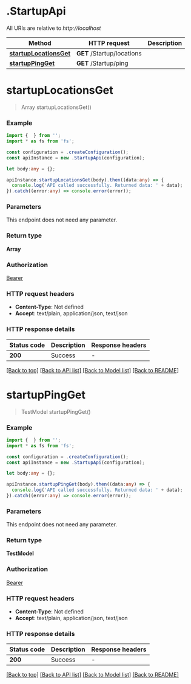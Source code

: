 # .StartupApi

All URIs are relative to *http://localhost*

Method | HTTP request | Description
------------- | ------------- | -------------
[**startupLocationsGet**](StartupApi.md#startupLocationsGet) | **GET** /Startup/locations | 
[**startupPingGet**](StartupApi.md#startupPingGet) | **GET** /Startup/ping | 


# **startupLocationsGet**
> Array<LocationDTO> startupLocationsGet()


### Example


```typescript
import {  } from '';
import * as fs from 'fs';

const configuration = .createConfiguration();
const apiInstance = new .StartupApi(configuration);

let body:any = {};

apiInstance.startupLocationsGet(body).then((data:any) => {
  console.log('API called successfully. Returned data: ' + data);
}).catch((error:any) => console.error(error));
```


### Parameters
This endpoint does not need any parameter.


### Return type

**Array<LocationDTO>**

### Authorization

[Bearer](README.md#Bearer)

### HTTP request headers

 - **Content-Type**: Not defined
 - **Accept**: text/plain, application/json, text/json


### HTTP response details
| Status code | Description | Response headers |
|-------------|-------------|------------------|
**200** | Success |  -  |

[[Back to top]](#) [[Back to API list]](README.md#documentation-for-api-endpoints) [[Back to Model list]](README.md#documentation-for-models) [[Back to README]](README.md)

# **startupPingGet**
> TestModel startupPingGet()


### Example


```typescript
import {  } from '';
import * as fs from 'fs';

const configuration = .createConfiguration();
const apiInstance = new .StartupApi(configuration);

let body:any = {};

apiInstance.startupPingGet(body).then((data:any) => {
  console.log('API called successfully. Returned data: ' + data);
}).catch((error:any) => console.error(error));
```


### Parameters
This endpoint does not need any parameter.


### Return type

**TestModel**

### Authorization

[Bearer](README.md#Bearer)

### HTTP request headers

 - **Content-Type**: Not defined
 - **Accept**: text/plain, application/json, text/json


### HTTP response details
| Status code | Description | Response headers |
|-------------|-------------|------------------|
**200** | Success |  -  |

[[Back to top]](#) [[Back to API list]](README.md#documentation-for-api-endpoints) [[Back to Model list]](README.md#documentation-for-models) [[Back to README]](README.md)


